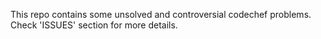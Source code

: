 This repo contains some unsolved and controversial codechef problems.
Check 'ISSUES' section for more details.
